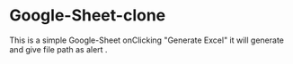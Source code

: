 # Google-Sheet-clone
This is a simple Google-Sheet
onClicking "Generate Excel" it will generate and give file path as alert .
